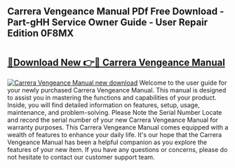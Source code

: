 ## Carrera Vengeance Manual PDf Free Download - Part-gHH Service Owner Guide - User Repair Edition 0F8MX

# <h2><a href="http://bc98862.oget.top/?id=Carrera+Vengeance+Manual">🔗Download New 👉🔴 Carrera Vengeance Manual</a></h2>

[![Carrera Vengeance Manual new download](https://i.imgur.com/5g1atiW.png)](http://bc98862.oget.top/?id=Carrera+Vengeance+Manual)
Welcome to the user guide for your newly purchased Carrera Vengeance Manual. This manual is designed to assist you in mastering the functions and capabilities of your product. Inside, you will find detailed information on features, setup, usage, maintenance, and problem-solving. Please Note the Serial Number Locate and record the serial number of your new Carrera Vengeance Manual for warranty purposes. This Carrera Vengeance Manual comes equipped with a wealth of features to enhance your daily life. It's our hope that the Carrera Vengeance Manual has been a helpful companion as you explore the features of your new item. If you have any questions or concerns, please do not hesitate to contact our customer support team.
